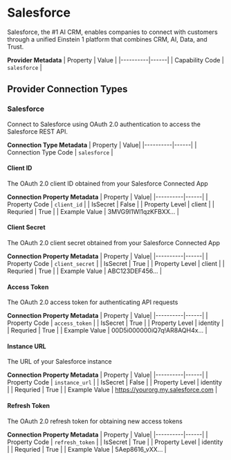 # Salesforce
Salesforce, the #1 AI CRM, enables companies to connect with customers through a unified Einstein 1 platform that combines CRM, AI, Data, and Trust.

**Provider Metadata**
| Property | Value |
|----------|------|
| Capability Code | `salesforce` |

## Provider Connection Types

### Salesforce
Connect to Salesforce using OAuth 2.0 authentication to access the Salesforce REST API.

**Connection Type Metadata**
| Property | Value|
|----------|------|
| Connection Type Code | `salesforce` |

#### Client ID
The OAuth 2.0 client ID obtained from your Salesforce Connected App

**Connection Property Metadata**
| Property | Value|
|----------|------|
| Property Code | `client_id` |
| IsSecret | False |
| Property Level | client |
| Requried | True |
| Example Value | 3MVG9I1Wl1qzKFBXX... |

#### Client Secret
The OAuth 2.0 client secret obtained from your Salesforce Connected App

**Connection Property Metadata**
| Property | Value|
|----------|------|
| Property Code | `client_secret` |
| IsSecret | True |
| Property Level | client |
| Requried | True |
| Example Value | ABC123DEF456... |

#### Access Token
The OAuth 2.0 access token for authenticating API requests

**Connection Property Metadata**
| Property | Value|
|----------|------|
| Property Code | `access_token` |
| IsSecret | True |
| Property Level | identity |
| Requried | True |
| Example Value | 00D5i000000iQ7q!AR8AQH4x... |

#### Instance URL
The URL of your Salesforce instance

**Connection Property Metadata**
| Property | Value|
|----------|------|
| Property Code | `instance_url` |
| IsSecret | False |
| Property Level | identity |
| Requried | True |
| Example Value | https://yourorg.my.salesforce.com |

#### Refresh Token
The OAuth 2.0 refresh token for obtaining new access tokens

**Connection Property Metadata**
| Property | Value|
|----------|------|
| Property Code | `refresh_token` |
| IsSecret | True |
| Property Level | identity |
| Requried | True |
| Example Value | 5Aep8616_vXX... |



